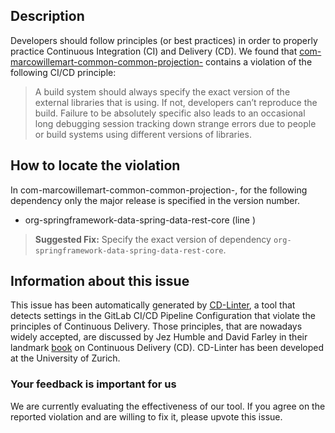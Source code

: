 
## Description
Developers should follow principles (or best practices) in order to properly practice Continuous Integration (CI) and Delivery (CD).
We found that [com-marcowillemart-common-common-projection-](https://gitlab.com/mwillema/common/blob/master/.gitlab-ci.yml) contains a violation of the following CI/CD principle:

> A build system should always specify the exact version of the external libraries that is using.
If not, developers can’t reproduce the build. Failure to be absolutely specific also leads to an occasional long debugging session tracking down strange errors due to people or build systems using different versions of libraries.

## How to locate the violation

In com-marcowillemart-common-common-projection-, for the following dependency only the major release is specified in the version number.

* org-springframework-data-spring-data-rest-core (line )

> **Suggested Fix:** Specify the exact version of dependency `org-springframework-data-spring-data-rest-core`.

## Information about this issue

This issue has been automatically generated by [CD-Linter](https://gitlab.com/Jancso/configuration-analytics), a tool that detects settings in the GitLab CI/CD Pipeline Configuration that violate the principles of Continuous Delivery. Those principles, that are nowadays widely accepted, are discussed by Jez Humble and David Farley in their landmark [book](https://www.oreilly.com/library/view/continuous-delivery-reliable/9780321670250/) on Continuous Delivery (CD). CD-Linter has been developed at the University of Zurich.

### Your feedback is important for us
We are currently evaluating the effectiveness of our tool. If you agree on the reported violation and are willing to fix it, please upvote this issue.
